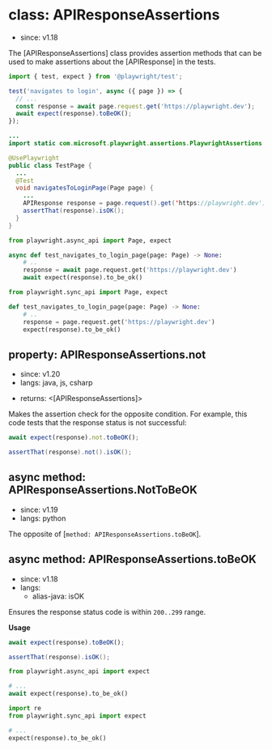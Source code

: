 # class: APIResponseAssertions
* since: v1.18

The [APIResponseAssertions] class provides assertion methods that can be used to make assertions about the [APIResponse] in the tests.

```js
import { test, expect } from '@playwright/test';

test('navigates to login', async ({ page }) => {
  // ...
  const response = await page.request.get('https://playwright.dev');
  await expect(response).toBeOK();
});
```

```java
...
import static com.microsoft.playwright.assertions.PlaywrightAssertions.assertThat;

@UsePlaywright
public class TestPage {
  ...
  @Test
  void navigatesToLoginPage(Page page) {
    ...
    APIResponse response = page.request().get('https://playwright.dev');
    assertThat(response).isOK();
  }
}
```

```python async
from playwright.async_api import Page, expect

async def test_navigates_to_login_page(page: Page) -> None:
    # ..
    response = await page.request.get('https://playwright.dev')
    await expect(response).to_be_ok()
```

```python sync
from playwright.sync_api import Page, expect

def test_navigates_to_login_page(page: Page) -> None:
    # ..
    response = page.request.get('https://playwright.dev')
    expect(response).to_be_ok()
```

## property: APIResponseAssertions.not
* since: v1.20
* langs: java, js, csharp
- returns: <[APIResponseAssertions]>

Makes the assertion check for the opposite condition. For example, this code tests that the response status is not successful:

```js
await expect(response).not.toBeOK();
```

```java
assertThat(response).not().isOK();
```

## async method: APIResponseAssertions.NotToBeOK
* since: v1.19
* langs: python

The opposite of [`method: APIResponseAssertions.toBeOK`].

## async method: APIResponseAssertions.toBeOK
* since: v1.18
* langs:
  - alias-java: isOK

Ensures the response status code is within `200..299` range.

**Usage**

```js
await expect(response).toBeOK();
```

```java
assertThat(response).isOK();
```

```python async
from playwright.async_api import expect

# ...
await expect(response).to_be_ok()
```

```python sync
import re
from playwright.sync_api import expect

# ...
expect(response).to_be_ok()
```
